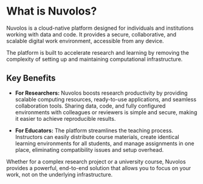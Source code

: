 # What is Nuvolos?

Nuvolos is a cloud-native platform designed for individuals and institutions working with data and code. It provides a secure, collaborative, and scalable digital work environment, accessible from any device.

The platform is built to accelerate research and learning by removing the complexity of setting up and maintaining computational infrastructure.

## Key Benefits

*   **For Researchers:** Nuvolos boosts research productivity by providing scalable computing resources, ready-to-use applications, and seamless collaboration tools. Sharing data, code, and fully configured environments with colleagues or reviewers is simple and secure, making it easier to achieve reproducible results.

*   **For Educators:** The platform streamlines the teaching process. Instructors can easily distribute course materials, create identical learning environments for all students, and manage assignments in one place, eliminating compatibility issues and setup overhead.

Whether for a complex research project or a university course, Nuvolos provides a powerful, end-to-end solution that allows you to focus on your work, not on the underlying infrastructure.
